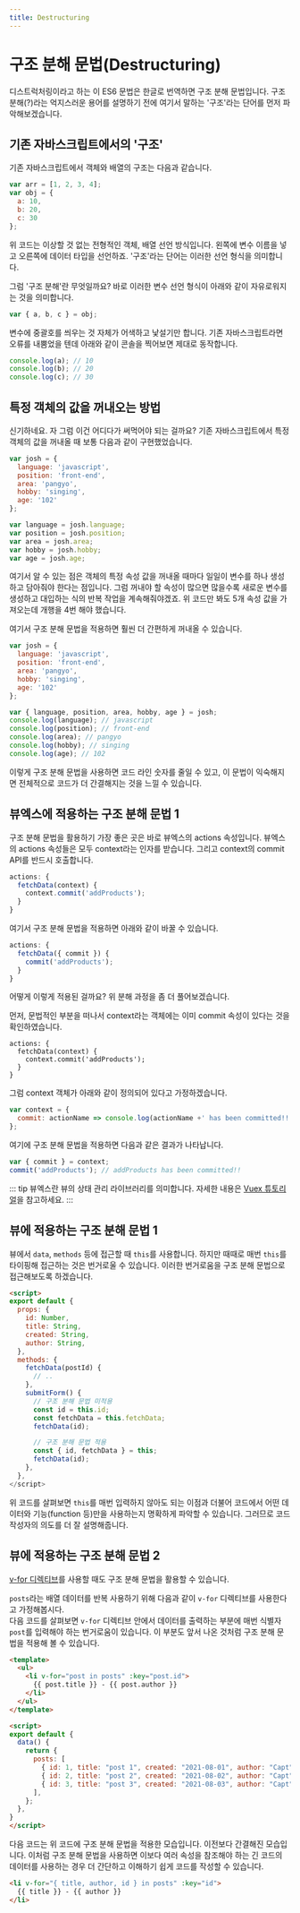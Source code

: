 ```yaml
---
title: Destructuring
---
```


# 구조 분해 문법(Destructuring)

디스트럭처링이라고 하는 이 ES6 문법은 한글로 번역하면 구조 분해 문법입니다. 구조 분해(?)라는 억지스러운 용어를 설명하기 전에 여기서 말하는 '구조'라는 단어를 먼저 파악해보겠습니다.

## 기존 자바스크립트에서의 '구조'

기존 자바스크립트에서 객체와 배열의 구조는 다음과 같습니다.

```js
var arr = [1, 2, 3, 4];
var obj = {
  a: 10,
  b: 20,
  c: 30
};
```

위 코드는 이상할 것 없는 전형적인 객체, 배열 선언 방식입니다. 왼쪽에 변수 이름을 넣고 오른쪽에 데이터 타입을 선언하죠. '구조'라는 단어는 이러한 선언 형식을 의미합니다.

그럼 '구조 분해'란 무엇일까요? 바로 이러한 변수 선언 형식이 아래와 같이 자유로워지는 것을 의미합니다.

```js
var { a, b, c } = obj;
```

변수에 중괄호를 씌우는 것 자체가 어색하고 낯설기만 합니다. 기존 자바스크립트라면 오류를 내뿜었을 텐데 아래와 같이 콘솔을 찍어보면 제대로 동작합니다.

```js
console.log(a); // 10
console.log(b); // 20
console.log(c); // 30
```

## 특정 객체의 값을 꺼내오는 방법

신기하네요. 자 그럼 이건 어디다가 써먹어야 되는 걸까요?
기존 자바스크립트에서 특정 객체의 값을 꺼내올 때 보통 다음과 같이 구현했었습니다.

```js
var josh = {
  language: 'javascript',
  position: 'front-end',
  area: 'pangyo',
  hobby: 'singing',
  age: '102'
};

var language = josh.language;
var position = josh.position;
var area = josh.area;
var hobby = josh.hobby;
var age = josh.age;
```

여기서 알 수 있는 점은 객체의 특정 속성 값을 꺼내올 때마다 일일이 변수를 하나 생성하고 담아줘야 한다는 점입니다.
그럼 꺼내야 할 속성이 많으면 많을수록 새로운 변수를 생성하고 대입하는 식의 반복 작업을 계속해줘야겠죠.
위 코드만 봐도 5개 속성 값을 가져오는데 개행을 4번 해야 했습니다.

여기서 구조 분해 문법을 적용하면 훨씬 더 간편하게 꺼내올 수 있습니다.

```js
var josh = {
  language: 'javascript',
  position: 'front-end',
  area: 'pangyo',
  hobby: 'singing',
  age: '102'
};

var { language, position, area, hobby, age } = josh;
console.log(language); // javascript
console.log(position); // front-end
console.log(area); // pangyo
console.log(hobby); // singing
console.log(age); // 102
```

이렇게 구조 분해 문법을 사용하면 코드 라인 숫자를 줄일 수 있고, 이 문법이 익숙해지면 전체적으로 코드가 더 간결해지는 것을 느낄 수 있습니다.

## 뷰엑스에 적용하는 구조 분해 문법 1

구조 분해 문법을 활용하기 가장 좋은 곳은 바로 뷰엑스의 actions 속성입니다. 뷰엑스의 actions 속성들은 모두 context라는 인자를 받습니다. 그리고 context의 commit API를 반드시 호출합니다.

```js
actions: {
  fetchData(context) {
    context.commit('addProducts');
  }
}
```

여기서 구조 분해 문법을 적용하면 아래와 같이 바꿀 수 있습니다.

```js
actions: {
  fetchData({ commit }) {
    commit('addProducts');
  }
}
```

어떻게 이렇게 적용된 걸까요? 위 분해 과정을 좀 더 풀어보겠습니다.

먼저, 문법적인 부분을 떠나서 context라는 객체에는 이미 commit 속성이 있다는 것을 확인하였습니다.

```js{3}
actions: {
  fetchData(context) {
    context.commit('addProducts');
  }
}
```

그럼 context 객체가 아래와 같이 정의되어 있다고 가정하겠습니다.

```js
var context = {
  commit: actionName => console.log(actionName +' has been committed!!')
};
```

여기에 구조 분해 문법을 적용하면 다음과 같은 결과가 나타납니다.

```js
var { commit } = context;
commit('addProducts'); // addProducts has been committed!!
```

::: tip
뷰엑스란 뷰의 상태 관리 라이브러리를 의미합니다. 자세한 내용은 [Vuex 튜토리얼](https://joshua1988.github.io/web-development/vuejs/vuex-start/)을 참고하세요.
:::

## 뷰에 적용하는 구조 분해 문법 1

뷰에서 `data`, `methods` 등에 접근할 때 `this`를 사용합니다. 하지만 때때로 매번 `this`를 타이핑해 접근하는 것은 번거로울 수 있습니다. 이러한 번거로움을 구조 분해 문법으로 접근해보도록 하겠습니다.  

```html
<script>
export default {
  props: {
    id: Number,
    title: String,
    created: String,
    author: String,
  },
  methods: {
    fetchData(postId) {
      // ..
    },
    submitForm() {
      // 구조 분해 문법 미적용
      const id = this.id;
      const fetchData = this.fetchData;
      fetchData(id);

      // 구조 분해 문법 적용
      const { id, fetchData } = this;
      fetchData(id);
    },
  },
</script>
```  
위 코드를 살펴보면 `this`를 매번 입력하지 않아도 되는 이점과 더불어 코드에서 어떤 데이터와 기능(function 등)만을 사용하는지 명확하게 파악할 수 있습니다. 그러므로 코드 작성자의 의도를 더 잘 설명해줍니다.    

## 뷰에 적용하는 구조 분해 문법 2
[v-for 디렉티브](https://joshua1988.github.io/vue-camp/vue/template.html#%E1%84%83%E1%85%B5%E1%84%85%E1%85%A6%E1%86%A8%E1%84%90%E1%85%B5%E1%84%87%E1%85%B3)를 사용할 때도 구조 분해 문법을 활용할 수 있습니다.   

`posts`라는 배열 데이터를 반복 사용하기 위해 다음과 같이 `v-for` 디렉티브를 사용한다고 가정해봅시다.  
다음 코드를 살펴보면 `v-for` 디렉티브 안에서 데이터를 출력하는 부분에 매번 식별자 `post`를 입력해야 하는 번거로움이 있습니다. 이 부분도 앞서 나온 것처럼 구조 분해 문법을 적용해 볼 수 있습니다.  
```html
<template>
  <ul>
    <li v-for="post in posts" :key="post.id">
      {{ post.title }} - {{ post.author }}
    </li>
  </ul>
</template>

<script>
export default {
  data() {
    return {
      posts: [
        { id: 1, title: "post 1", created: "2021-08-01", author: "Capt" },
        { id: 2, title: "post 2", created: "2021-08-02", author: "Capt" },
        { id: 3, title: "post 3", created: "2021-08-03", author: "Capt" },
      ],
    };
  },
}
</script>
```  
다음 코드는 위 코드에 구조 분해 문법을 적용한 모습입니다. 이전보다 간결해진 모습입니다. 이처럼 구조 분해 문법을 사용하면 이보다 여러 속성을 참조해야 하는 긴 코드의 데이터를 사용하는 경우 더 간단하고 이해하기 쉽게 코드를 작성할 수 있습니다.  
```html
<li v-for="{ title, author, id } in posts" :key="id">
  {{ title }} - {{ author }}
</li>
```
